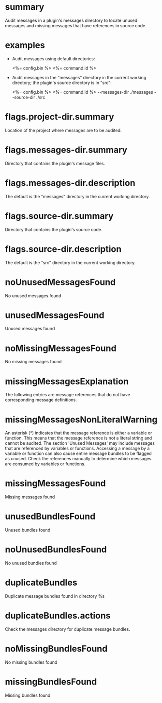 # summary

Audit messages in a plugin's messages directory to locate unused messages and missing messages that have references in source code.

# examples

- Audit messages using default directories:

  <%= config.bin %> <%= command.id %>

- Audit messages in the "messages" directory in the current working directory; the plugin's source directory is in "src":

  <%= config.bin %> <%= command.id %> --messages-dir ./messages --source-dir ./src

# flags.project-dir.summary

Location of the project where messages are to be audited.

# flags.messages-dir.summary

Directory that contains the plugin's message files. 

# flags.messages-dir.description

The default is the "messages" directory in the current working directory.

# flags.source-dir.summary

Directory that contains the plugin's source code.

# flags.source-dir.description

The default is the "src" directory in the current working directory.

# noUnusedMessagesFound

No unused messages found

# unusedMessagesFound

Unused messages found

# noMissingMessagesFound

No missing messages found

# missingMessagesExplanation

The following entries are message references that do not have corresponding message definitions.

# missingMessagesNonLiteralWarning

An asterisk (*) indicates that the message reference is either a variable or function.
This means that the message reference is not a literal string and cannot be audited.
The section 'Unused Messages' may include messages that are referenced by variables or functions.
Accessing a message by a variable or function can also cause entire message bundles to be flagged as unused.
Check the references manually to determine which messages are consumed by variables or functions.

# missingMessagesFound

Missing messages found

# unusedBundlesFound

Unused bundles found

# noUnusedBundlesFound

No unused bundles found

# duplicateBundles

Duplicate message bundles found in directory %s

# duplicateBundles.actions

Check the messages directory for duplicate message bundles.

# noMissingBundlesFound

No missing bundles found

# missingBundlesFound

Missing bundles found
